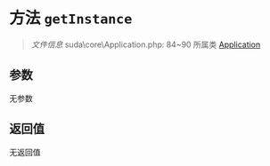 # 方法 `getInstance`

> *文件信息* suda\core\Application.php: 84~90
> 所属类 [Application](../Application.md)




## 参数


无参数


## 返回值

无返回值
